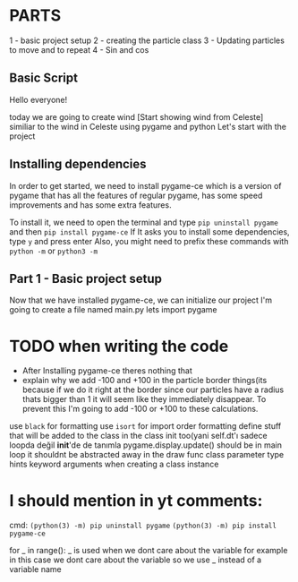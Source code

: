 
# PARTS
1 - basic project setup
2 - creating the particle class
3 - Updating particles to move and to repeat 
4 - Sin and cos

##  Basic Script
Hello everyone!

today we are going to create wind                              [Start showing wind from Celeste]
similiar to the wind in Celeste using pygame and python
Let's start with the project

## Installing dependencies
In order to get started, we need to install pygame-ce which is a version of pygame that has all the features of regular pygame, has some speed improvements and has some extra features.

To install it, we need to open the terminal and type `pip uninstall pygame` and then `pip install pygame-ce`
If It asks you to install some dependencies, type `y` and press enter
Also, you might need to prefix these commands with `python -m` or `python3 -m`

## Part 1 - Basic project setup
Now that we have installed pygame-ce, we can initialize our project
I'm going to create a file named main.py
lets import pygame
 

# TODO when writing the code
* After Installing pygame-ce theres nothing that
* explain why we add -100 and +100 in the particle border things(its because if we do it right at the border since our particles have a radius thats bigger than 1 it will seem like they immediately disappear. 
To prevent this I'm going to add -100 or +100 to these calculations.



use `black` for formatting
use `isort` for import order formatting
define stuff that will be added to the class in the class init too(yani self.dt'ı sadece loopda değil __init__'de de tanımla
pygame.display.update()  should be in main loop it shouldnt be abstracted away in the draw func
class parameter type hints
keyword arguments when creating a class instance


# I should mention in yt comments:
cmd: 
`(python(3) -m) pip uninstall pygame`
`(python(3) -m) pip install pygame-ce`

for _ in range():
    _ is used when we dont care about the variable
    for example in this case we dont care about the variable so we use _ instead of a variable name
